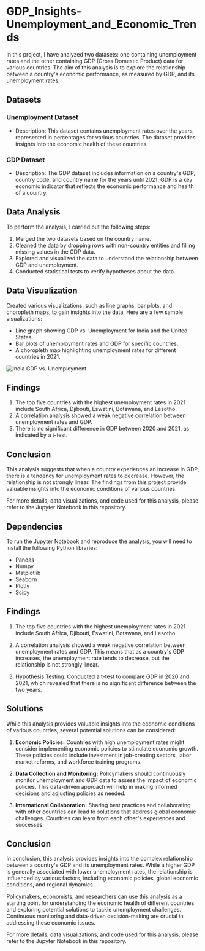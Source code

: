 # GDP_Insights-Unemployment_and_Economic_Trends
In this project, I have analyzed two datasets: one containing unemployment rates and the other containing GDP (Gross Domestic Product) data for various countries. The aim of this analysis is to explore the relationship between a country's economic performance, as measured by GDP, and its unemployment rates. 

## Datasets

### Unemployment Dataset

- Description: This dataset contains unemployment rates over the years, represented in percentages for various countries. The dataset provides insights into the economic health of these countries.

### GDP Dataset

- Description: The GDP dataset includes information on a country's GDP, country code, and country name for the years until 2021. GDP is a key economic indicator that reflects the economic performance and health of a country.

## Data Analysis

To perform the analysis, I carried out the following steps:

1. Merged the two datasets based on the country name.
2. Cleaned the data by dropping rows with non-country entities and filling missing values in the GDP data.
3. Explored and visualized the data to understand the relationship between GDP and unemployment.
4. Conducted statistical tests to verify hypotheses about the data.

## Data Visualization

Created various visualizations, such as line graphs, bar plots, and choropleth maps, to gain insights into the data. Here are a few sample visualizations:

- Line graph showing GDP vs. Unemployment for India and the United States.
- Bar plots of unemployment rates and GDP for specific countries.
- A choropleth map highlighting unemployment rates for different countries in 2021.

![India GDP vs. Unemployment](india_gdp_unemployment.png)

## Findings

1. The top five countries with the highest unemployment rates in 2021 include South Africa, Djibouti, Eswatini, Botswana, and Lesotho.
2. A correlation analysis showed a weak negative correlation between unemployment rates and GDP.
3. There is no significant difference in GDP between 2020 and 2021, as indicated by a t-test.

## Conclusion

This analysis suggests that when a country experiences an increase in GDP, there is a tendency for unemployment rates to decrease. However, the relationship is not strongly linear. The findings from this project provide valuable insights into the economic conditions of various countries.

For more details, data visualizations, and code used for this analysis, please refer to the Jupyter Notebook in this repository.

## Dependencies

To run the Jupyter Notebook and reproduce the analysis, you will need to install the following Python libraries:

- Pandas
- Numpy
- Matplotlib
- Seaborn
- Plotly
- Scipy

## Findings

1. The top five countries with the highest unemployment rates in 2021 include South Africa, Djibouti, Eswatini, Botswana, and Lesotho.

2. A correlation analysis showed a weak negative correlation between unemployment rates and GDP. This means that as a country's GDP increases, the unemployment rate tends to decrease, but the relationship is not strongly linear.

3. Hypothesis Testing: Conducted a t-test to compare GDP in 2020 and 2021, which revealed that there is no significant difference between the two years.

## Solutions

While this analysis provides valuable insights into the economic conditions of various countries, several potential solutions can be considered:

1. **Economic Policies:** Countries with high unemployment rates might consider implementing economic policies to stimulate economic growth. These policies could include investment in job-creating sectors, labor market reforms, and workforce training programs.

2. **Data Collection and Monitoring:** Policymakers should continuously monitor unemployment and GDP data to assess the impact of economic policies. This data-driven approach will help in making informed decisions and adjusting policies as needed.

3. **International Collaboration:** Sharing best practices and collaborating with other countries can lead to solutions that address global economic challenges. Countries can learn from each other's experiences and successes.

## Conclusion

In conclusion, this analysis provides insights into the complex relationship between a country's GDP and its unemployment rates. While a higher GDP is generally associated with lower unemployment rates, the relationship is influenced by various factors, including economic policies, global economic conditions, and regional dynamics.

Policymakers, economists, and researchers can use this analysis as a starting point for understanding the economic health of different countries and exploring potential solutions to tackle unemployment challenges. Continuous monitoring and data-driven decision-making are crucial in addressing these economic issues.

For more details, data visualizations, and code used for this analysis, please refer to the Jupyter Notebook in this repository.

